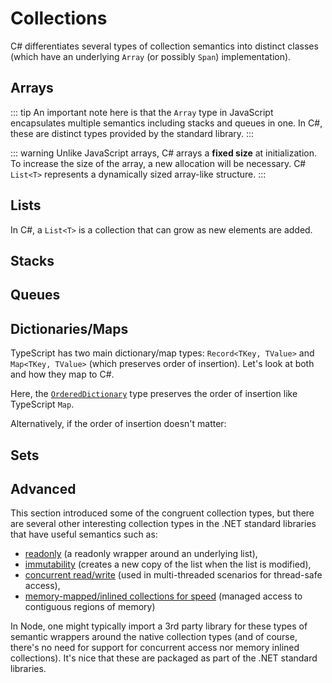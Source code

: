 # Collections

C# differentiates several types of collection semantics into distinct classes (which have an underlying `Array` (or possibly `Span`) implementation).

## Arrays

<CodeSplitter>
  <template #left>

```ts
// Explicit type
let pets: string[] = ["Tomi", "Rascal", "Puck"];

// Implicit type
let pets2 = ["Tomi", "Rascal", "Puck"];

// Copy
let pets3 = [...pets2];

// Access
let tomi = pets3[0]; // "Tomi"

// Slice
pets3.slice(0, 2) // ["Tomi", "Rascal"]
```

  </template>
  <template #right>

```csharp
// Explicit type
string[] pets = ["Tomi", "Rascal", "Puck"];

// Implicit type
var pets2 = new[] {"Tomi", "Rascal", "Puck"};

// Copy (Need explicit type here)
string[] pets3 = [.. pets2];

// Access
var tomi = pets3[0]; // "Tomi"

// Slice
pets3[0..2] // ["Tomi", "Rascal"]
```

  </template>
</CodeSplitter>

::: tip
An important note here is that the `Array` type in JavaScript encapsulates multiple semantics including stacks and queues in one.  In C#, these are distinct types provided by the standard library.
:::

::: warning
Unlike JavaScript arrays, C# arrays a **fixed size** at initialization.  To increase the size of the array, a new allocation will be necessary.  C# `List<T>` represents a dynamically sized array-like structure.
:::

## Lists

<CodeSplitter>
  <template #left>

```ts
// Initializer
let friends: string[] = [ "Christi" ];

// Add to end
friends.push("Ram");
friends.push("Minli");

// Access
let ram = friends[1]; // "Ram"
```

  </template>
  <template #right>

```csharp
// Initializer
var friends = new List<string> { "Christi" };

// Add to end
friends.Add("Ram");
friends.Add("Minli");

// Access
var ram = friends[1]; // "Ram"
```

  </template>
</CodeSplitter>

In C#, a `List<T>` is a collection that can grow as new elements are added.

## Stacks

<CodeSplitter>
  <template #left>

```ts
let tasks: string[] = [];
tasks.push("task1");
tasks.push("task2");
let task2 = tasks.pop(); // "task2"

// Peek
var task1 = tasks.pop(); // "task1"
tasks.push(task1);
```

  </template>
  <template #right>

```csharp
var tasks = new Stack<string>();
tasks.Push("task1");
tasks.Push("task2");
var task2 = tasks.Pop(); // "task2"

// Peek
var task1 = tasks.Peek(); // "task1"
```

  </template>
</CodeSplitter>

## Queues

<CodeSplitter>
  <template #left>

```ts
let tasks: string[] = [];
tasks.push("task1");
tasks.push("task2");
let task1 = tasks.shift(); // "task1"

// Peek
let task2 = tasks.shift(); // "task2"
tasks.unshift(task1);
```

  </template>
  <template #right>

```csharp
var tasks = new Queue<string>();
tasks.Enqueue("task1");
tasks.Enqueue("task2");
var task1 = tasks.Dequeue(); // "task1"

// Peek
var task2 = tasks.Peek(); // "task2"
```

  </template>
</CodeSplitter>

## Dictionaries/Maps

TypeScript has two main dictionary/map types: `Record<TKey, TValue>` and `Map<TKey, TValue>` (which preserves order of insertion).  Let's look at both and how they map to C#.

<CodeSplitter>
  <template #left>

```ts
let nameToAge = new Map<string, number>([
  ["Anne", 12],
  ["Bert", 23],
  ["Carl", 43],
]);

nameToAge.set("Didi", 55);

// Enumerate
for (const entry of nameToAge.values()) {
    console.log(entry); // 12, 23, 43, 55
}
```

  </template>
  <template #right>

```csharp
var nameToAge = new OrderedDictionary<string, int> {
  ["Anne"] = 12,
  ["Bert"] = 23,
  ["Carl"] = 43,
};

nameToAge.Add("Didi", 55);

// Enumerate
foreach (var entry in nameToAge.Values) {
  Console.WriteLine(entry); // 12, 23, 43, 55
}
```

  </template>
</CodeSplitter>

Here, the [`OrderedDictionary`](https://learn.microsoft.com/en-us/dotnet/api/system.collections.specialized.ordereddictionary?view=net-9.0) type preserves the order of insertion like TypeScript `Map`.

Alternatively, if the order of insertion doesn't matter:

<CodeSplitter>
  <template #left>

```ts
let nameToAge: Record<string, number> = {
  "Anne": 12,
  "Bert": 23,
  "Carl": 43
}

nameToAge["Didi"] = 55;

// Enumerate
for (const entry of Object.values(nameToAge) {
  console.log(entry); // Unordered
}
```

  </template>
  <template #right>

```csharp
var nameToAge = new Dictionary<string, int> {
  ["Anne"] = 12,
  ["Bert"] = 23,
  ["Carl"] = 43,
};

nameToAge.Add("Didi", 55);

// Enumerate
foreach (var entry in nameToAge.Values) {
  Cosole.WriteLine(entry); // Unordered
}
```

  </template>
</CodeSplitter>

## Sets

<CodeSplitter>
  <template #left>

```ts
let uniqueIds = new Set<number>();
uniqueIds.add(5);
uniqueIds.add(1);
uniqueIds.add(5);

for (const id of uniqueIds.values()) {
  console.log(id); // 5, 1
}
```

  </template>
  <template #right>

```csharp
var uniqueIds = new HashSet<int>();
uniqueIds.Add(5);
uniqueIds.Add(1);
uniqueIds.Add(5);

for (var id in uniqueIds) {
  Console.WriteLine(id); // 5, 1
}
```

  </template>
</CodeSplitter>

## Advanced

This section introduced some of the congruent collection types, but there are several other interesting collection types in the .NET standard libraries that have useful semantics such as:

- [readonly](https://learn.microsoft.com/en-us/dotnet/api/system.collections.objectmodel.readonlycollection-1?view=net-9.0) (a readonly wrapper around an underlying list),
- [immutability](https://learn.microsoft.com/en-us/dotnet/api/system.collections.immutable.immutablelist-1?view=net-9.0) (creates a new copy of the list when the list is modified),
- [concurrent read/write](https://learn.microsoft.com/en-us/dotnet/standard/collections/thread-safe/) (used in multi-threaded scenarios for thread-safe access),
- [memory-mapped/inlined collections for speed](https://learn.microsoft.com/en-us/archive/msdn-magazine/2018/january/csharp-all-about-span-exploring-a-new-net-mainstay) (managed access to contiguous regions of memory)

In Node, one might typically import a 3rd party library for these types of semantic wrappers around the native collection types (and of course, there's no need for support for concurrent access nor memory inlined collections).  It's nice that these are packaged as part of the .NET standard libraries.
